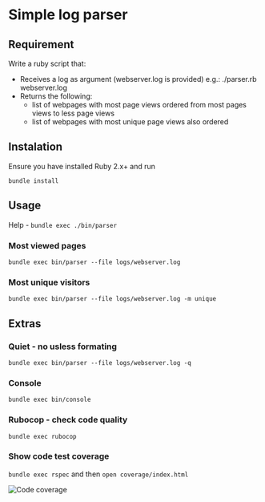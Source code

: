 # Simple log parser

## Requirement

Write a ruby script that:

* Receives a log as argument (webserver.log is provided) e.g.: ./parser.rb webserver.log
* Returns the following:
  * list of webpages with most page views ordered from most pages views to less page views
  * list of webpages with most unique page views also ordered

## Instalation

Ensure you have installed Ruby 2.x+ and run

`bundle install`

## Usage

Help - `bundle exec ./bin/parser`

### Most viewed pages

`bundle exec bin/parser --file logs/webserver.log`

### Most unique visitors

`bundle exec bin/parser --file logs/webserver.log -m unique`

## Extras

### Quiet - no usless formating

`bundle exec bin/parser --file logs/webserver.log -q`

### Console

`bundle exec bin/console`

### Rubocop - check code quality

`bundle exec rubocop`

### Show code test coverage

`bundle exec rspec` and then `open coverage/index.html`

![Code coverage](https://i.imgur.com/6QCR5u0.png)



